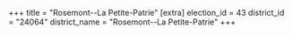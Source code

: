 +++
title = "Rosemont--La Petite-Patrie"
[extra]
election_id = 43
district_id = "24064"
district_name = "Rosemont--La Petite-Patrie"
+++
